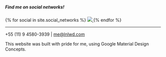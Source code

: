 <footer class="page-footer grey darken-4">
	<div class="container">
		<h5 class="center-align white-text">Find me on social networks!</h5>
		<div class="row">
			<div class="col s12 m4 l4 offset-m4 offset-l4 center-align">
				{% for social in site.social_networks %}
					<a href="{{social.link}}" title="{{social.name}}" target="_blank">
						<img src="{{site.img_folder}}/{{social.img}}">
					</a>
				{% endfor %}
			</div>
		</div>
		<div class="row">
			<div class="col s4 m4 l4 offset-s4 offset-m4 offset-l4 center-align white-text">
				<hr/>
			</div>
		</div>
		<div class="row">
			<div class="col s8 offset-s2 center-align white-text">
				<p>+55 (11) 9 4580-3939 | <a href="mailto:me@lnlwd.com">me@lnlwd.com</a></p>
			</div>
		</div>
		<div class="row white-text">
			<p class="center-align">
            	This website was built with pride for me, using Google Material Design Concepts.
            </p>
      	</div>
	</div>
</footer>

